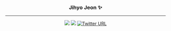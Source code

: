 <div align="center">
<!--   
  <img align="right" src="https://github-readme-stats.vercel.app/api/top-langs/?username=jihyojeon&theme=dracula&exclude_repo=clone-web-scrapper,clone-zoom&hide=Procfile&layout=compact&langs_count=8"/>
 -->
  
  ### Jihyo Jeon ✨
  
  ---
  
  
  <a href="https://www.linkedin.com/in/jihyo-jeon/"><img src="https://img.shields.io/badge/LinkedIn-blue?logo=linkedin"/></a>
  <a href="mailto:jihyojeon7@gmail.com"><img src="https://img.shields.io/badge/Gmail-D14836?style=flat&logo=Gmail&logoColor=white"/></a>
  <a href="https://twitter.com/YoyoJeon1"><img alt="Twitter URL" src="https://img.shields.io/twitter/url?style=social&url=https://twitter.com/YoyoJeon1">
<!--   <a href="https://www.jihyo.dev/docs/home/"><img src="https://img.shields.io/badge/jihyo.dev-ffffff?style=flat&logo=obsidian&logoColor=purple"/></a> -->
 
</div>
